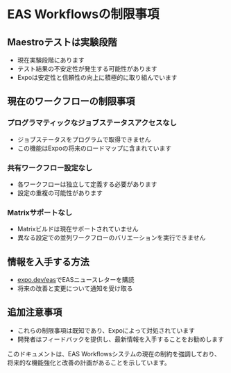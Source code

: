 # EAS Workflowsの制限事項

## Maestroテストは実験段階
- 現在実験段階にあります
- テスト結果の不安定性が発生する可能性があります
- Expoは安定性と信頼性の向上に積極的に取り組んでいます

## 現在のワークフローの制限事項

### プログラマティックなジョブステータスアクセスなし
- ジョブステータスをプログラムで取得できません
- この機能はExpoの将来のロードマップに含まれています

### 共有ワークフロー設定なし
- 各ワークフローは独立して定義する必要があります
- 設定の重複の可能性があります

### Matrixサポートなし
- Matrixビルドは現在サポートされていません
- 異なる設定での並列ワークフローのバリエーションを実行できません

## 情報を入手する方法
- [expo.dev/eas](https://expo.dev/eas)でEASニュースレターを購読
- 将来の改善と変更について通知を受け取る

## 追加注意事項
- これらの制限事項は既知であり、Expoによって対処されています
- 開発者はフィードバックを提供し、最新情報を入手することをお勧めします

このドキュメントは、EAS Workflowsシステムの現在の制約を強調しており、将来的な機能強化と改善の計画があることを示しています。
